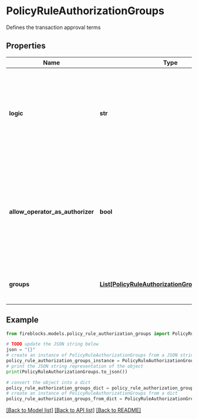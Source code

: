 # PolicyRuleAuthorizationGroups

Defines the transaction approval terms

## Properties

Name | Type | Description | Notes
------------ | ------------- | ------------- | -------------
**logic** | **str** | * AND - requires approval of all authorization groups * OR - requires approval of at least one of the authorization groups  | [optional] 
**allow_operator_as_authorizer** | **bool** | Defines whether the user who initiates a transaction can approve their own transaction and count toward the approval threshold for their transaction | [optional] 
**groups** | [**List[PolicyRuleAuthorizationGroupsGroupsInner]**](PolicyRuleAuthorizationGroupsGroupsInner.md) | Groups of entities which can approve the transaction | [optional] 

## Example

```python
from fireblocks.models.policy_rule_authorization_groups import PolicyRuleAuthorizationGroups

# TODO update the JSON string below
json = "{}"
# create an instance of PolicyRuleAuthorizationGroups from a JSON string
policy_rule_authorization_groups_instance = PolicyRuleAuthorizationGroups.from_json(json)
# print the JSON string representation of the object
print(PolicyRuleAuthorizationGroups.to_json())

# convert the object into a dict
policy_rule_authorization_groups_dict = policy_rule_authorization_groups_instance.to_dict()
# create an instance of PolicyRuleAuthorizationGroups from a dict
policy_rule_authorization_groups_from_dict = PolicyRuleAuthorizationGroups.from_dict(policy_rule_authorization_groups_dict)
```
[[Back to Model list]](../README.md#documentation-for-models) [[Back to API list]](../README.md#documentation-for-api-endpoints) [[Back to README]](../README.md)


